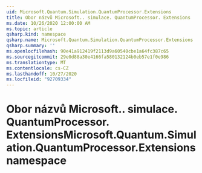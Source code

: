 ```yaml
---
uid: Microsoft.Quantum.Simulation.QuantumProcessor.Extensions
title: Obor názvů Microsoft.. simulace. QuantumProcessor. Extensions
ms.date: 10/26/2020 12:00:00 AM
ms.topic: article
qsharp.kind: namespace
qsharp.name: Microsoft.Quantum.Simulation.QuantumProcessor.Extensions
qsharp.summary: ''
ms.openlocfilehash: 90e41a912419f2113d9a60540cbe1a64fc387c65
ms.sourcegitcommit: 29e0d88a30e4166fa580132124b0eb57e1f0e986
ms.translationtype: MT
ms.contentlocale: cs-CZ
ms.lasthandoff: 10/27/2020
ms.locfileid: "92709334"
---
```

# <a name="microsoftquantumsimulationquantumprocessorextensions-namespace"></a><span data-ttu-id="5075c-102">Obor názvů Microsoft.. simulace. QuantumProcessor. Extensions</span><span class="sxs-lookup"><span data-stu-id="5075c-102">Microsoft.Quantum.Simulation.QuantumProcessor.Extensions namespace</span></span>



